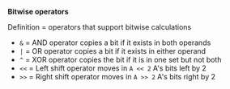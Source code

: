 **Bitwise operators**

Definition = operators that support bitwise calculations

* `&` = AND operator copies a bit if it exists in both operands
* `|` = OR operator copies a bit if it exists in either operand
* `^` = XOR operator copies the bit if it is in one set but not both
* `<<` = Left shift operator moves in `A << 2` A's bits left by 2 
* `>>` = Right shift operator moves in `A >> 2` A's bits right by 2